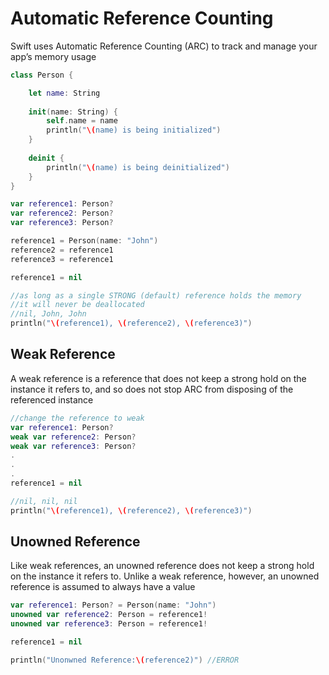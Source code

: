 # Automatic Reference Counting
Swift uses Automatic Reference Counting (ARC) to track and manage your app’s memory usage
```swift
class Person {

    let name: String
    
    init(name: String) {
        self.name = name
        println("\(name) is being initialized")
    }
    
    deinit {
        println("\(name) is being deinitialized")
    }
}

var reference1: Person?
var reference2: Person?
var reference3: Person?

reference1 = Person(name: "John")
reference2 = reference1
reference3 = reference1

reference1 = nil

//as long as a single STRONG (default) reference holds the memory
//it will never be deallocated
//nil, John, John
println("\(reference1), \(reference2), \(reference3)")
```

## Weak Reference
A weak reference is a reference that does not keep a strong hold on the instance it refers to, and so does not stop ARC from disposing of the referenced instance
```swift
//change the reference to weak
var reference1: Person?
weak var reference2: Person?
weak var reference3: Person?
.
.
.
reference1 = nil

//nil, nil, nil
println("\(reference1), \(reference2), \(reference3)")
```

## Unowned Reference
Like weak references, an unowned reference does not keep a strong hold on the instance it refers to. Unlike a weak reference, however, an unowned reference is assumed to always have a value
```swift
var reference1: Person? = Person(name: "John")
unowned var reference2: Person = reference1!
unowned var reference3: Person = reference1!

reference1 = nil

println("Unonwned Reference:\(reference2)") //ERROR
```
